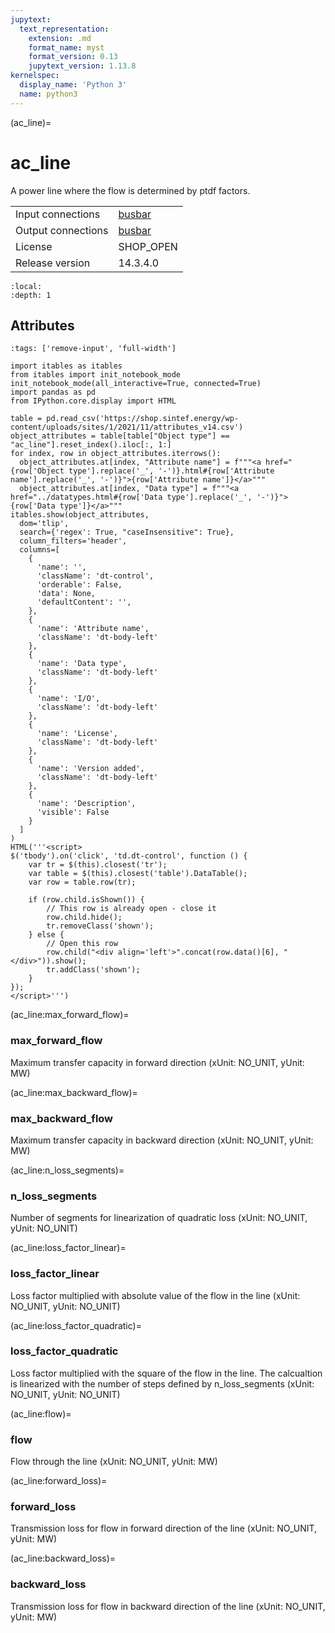 ```yaml
---
jupytext:
  text_representation:
    extension: .md
    format_name: myst
    format_version: 0.13
    jupytext_version: 1.13.8
kernelspec:
  display_name: 'Python 3'
  name: python3
---
```


(ac_line)=
# ac_line
A power line where the flow is determined by ptdf factors.

|   |   |
|---|---|
|Input connections|<a href="busbar.html">busbar</a>|
|Output connections|<a href="busbar.html">busbar</a>|
|License|SHOP_OPEN|
|Release version|14.3.4.0|

```{contents}
:local:
:depth: 1
```







## Attributes
```{code-cell} ipython3
:tags: ['remove-input', 'full-width']

import itables as itables
from itables import init_notebook_mode
init_notebook_mode(all_interactive=True, connected=True)
import pandas as pd
from IPython.core.display import HTML

table = pd.read_csv('https://shop.sintef.energy/wp-content/uploads/sites/1/2021/11/attributes_v14.csv')
object_attributes = table[table["Object type"] == "ac_line"].reset_index().iloc[:, 1:]
for index, row in object_attributes.iterrows():
  object_attributes.at[index, "Attribute name"] = f"""<a href="{row['Object type'].replace('_', '-')}.html#{row['Attribute name'].replace('_', '-')}">{row['Attribute name']}</a>"""
  object_attributes.at[index, "Data type"] = f"""<a href="../datatypes.html#{row['Data type'].replace('_', '-')}">{row['Data type']}</a>"""
itables.show(object_attributes,
  dom='tlip',
  search={'regex': True, "caseInsensitive": True},
  column_filters='header',
  columns=[
    {
      'name': '',
      'className': 'dt-control',
      'orderable': False,
      'data': None,
      'defaultContent': '',
    },
    {
      'name': 'Attribute name',
      'className': 'dt-body-left'
    },
    {
      'name': 'Data type',
      'className': 'dt-body-left'
    },
    {
      'name': 'I/O',
      'className': 'dt-body-left'
    },
    {
      'name': 'License',
      'className': 'dt-body-left'
    },
    {
      'name': 'Version added',
      'className': 'dt-body-left'
    },
    {
      'name': 'Description',
      'visible': False
    }
  ]
)
HTML('''<script>
$('tbody').on('click', 'td.dt-control', function () {
    var tr = $(this).closest('tr');
    var table = $(this).closest('table').DataTable();
    var row = table.row(tr);

    if (row.child.isShown()) {
        // This row is already open - close it
        row.child.hide();
        tr.removeClass('shown');
    } else {
        // Open this row
        row.child("<div align='left'>".concat(row.data()[6], "</div>")).show();
        tr.addClass('shown');
    }
});
</script>''')
```

(ac_line:max_forward_flow)=
### max_forward_flow
Maximum transfer capacity in forward direction (xUnit: NO_UNIT, yUnit: MW)


(ac_line:max_backward_flow)=
### max_backward_flow
Maximum transfer capacity in backward direction (xUnit: NO_UNIT, yUnit: MW)


(ac_line:n_loss_segments)=
### n_loss_segments
Number of segments for linearization of quadratic loss (xUnit: NO_UNIT, yUnit: NO_UNIT)


(ac_line:loss_factor_linear)=
### loss_factor_linear
Loss factor multiplied with absolute value of the flow in the line (xUnit: NO_UNIT, yUnit: NO_UNIT)


(ac_line:loss_factor_quadratic)=
### loss_factor_quadratic
Loss factor multiplied with the square of the flow in the line. The calcualtion is linearized with the number of steps defined by n_loss_segments (xUnit: NO_UNIT, yUnit: NO_UNIT)


(ac_line:flow)=
### flow
Flow through the line (xUnit: NO_UNIT, yUnit: MW)


(ac_line:forward_loss)=
### forward_loss
Transmission loss for flow in forward direction of the line (xUnit: NO_UNIT, yUnit: MW)


(ac_line:backward_loss)=
### backward_loss
Transmission loss for flow in backward direction of the line (xUnit: NO_UNIT, yUnit: MW)


